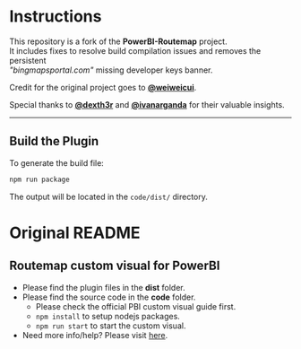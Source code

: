 # Instructions

This repository is a fork of the **PowerBI-Routemap** project.  
It includes fixes to resolve build compilation issues and removes the persistent  
*"bingmapsportal.com"* missing developer keys banner.

Credit for the original project goes to **[@weiweicui](https://www.github.com/weiweicui)**.
 
Special thanks to **[@dexth3r](https://www.github.com/dexth3r)** and **[@ivanarganda](https://www.github.com/ivanarganda)** for their valuable insights.

---

## Build the Plugin

To generate the build file:

```bash
npm run package
```

The output will be located in the `code/dist/` directory.

# Original README
## Routemap custom visual for PowerBI

* Please find the plugin files in the **dist** folder.
* Please find the source code in the **code** folder.
    * Please check the official PBI custom visual guide first.
    * `npm install` to setup nodejs packages.
    * `npm run start` to start the custom visual.
* Need more info/help? Please visit [here](https://weiweicui.github.io/PowerBI-Routemap).
